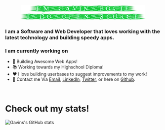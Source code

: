 <p align="center"><a href="https://www.gbogie.com/"><img width="80%" alt="Hey! I'm Gavin Bogie and I do Open Source!" src="./images/hey.png" /></a></p>

### I am a Software and Web Developer that loves working with the latest technology and building speedy apps.

### I am currently working on
- 🔨 Building Awesome Web Apps!
- 📚 Working towards my Highschool Diploma!
- ❤️ I love building userbases to suggest improvements to my work!
- 💬 Contact me Via [Email](mailto:gbogie13@gmail.com), [LinkedIn](https://www.linkedin.com/in/gavin-bogie-027ba1231/), [Twitter](https://twitter.com/LegendaryBob13), or here on [Github](https://github.com/LegendaryBob13/LegendaryBob13/discussions/1}).

<br />

# Check out my stats!
![Gavins's GitHub stats](https://github-readme-stats.vercel.app/api?username=Legendarybob13&count_private=true&show_icons=true&theme=tokyonight)